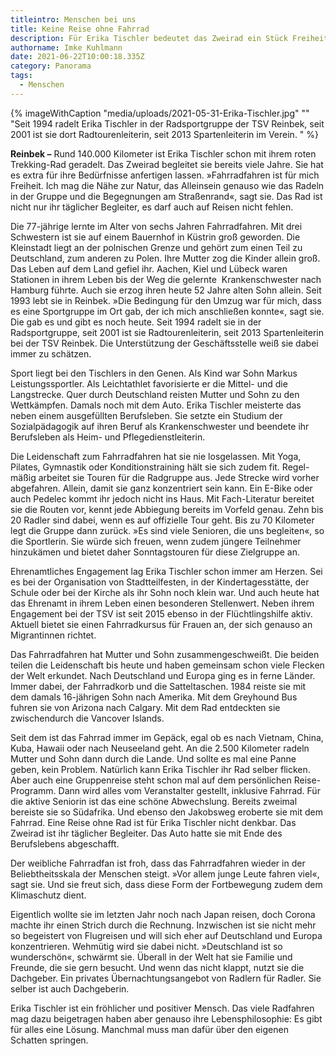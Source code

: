 ```yaml
---
titleintro: Menschen bei uns
title: Keine Reise ohne Fahrrad
description: Für Erika Tischler bedeutet das Zweirad ein Stück Freiheit
authorname: Imke Kuhlmann
date: 2021-06-22T10:00:18.335Z
category: Panorama
tags:
  - Menschen
---
```

{% imageWithCaption "media/uploads/2021-05-31-Erika-Tischler.jpg" "" "Seit 1994 radelt Erika Tischler in der Radsportgruppe der TSV Reinbek, seit 2001 ist sie dort Radtourenleiterin, seit 2013 Spartenleiterin im Verein.   " %}



**Reinbek –** Rund 140.000 Kilometer ist Erika Tischler schon mit ihrem roten Trekking-Rad geradelt. Das Zweirad begleitet sie bereits viele Jahre. Sie hat es extra für ihre Bedürfnisse anfertigen lassen. »Fahrradfahren ist für mich Freiheit. Ich mag die Nähe zur Natur, das Alleinsein genauso wie das Radeln in der Gruppe und die Begegnungen am Straßenrand«, sagt sie. Das Rad ist nicht nur ihr täglicher Begleiter, es darf auch auf Reisen nicht fehlen.

Die 77-jährige lernte im Alter von sechs Jahren Fahrradfahren. Mit drei Schwestern ist sie auf einem Bauernhof in Küstrin groß geworden. Die Kleinstadt liegt an der polnischen Grenze und gehört zum einen Teil zu Deutschland, zum anderen zu Polen. Ihre Mutter zog die Kinder allein groß. Das Leben auf dem Land gefiel ihr. Aachen, Kiel und Lübeck waren Stationen in ihrem Leben bis der Weg die gelernte  Krankenschwester nach Hamburg führte. Auch sie erzog ihren heute 52 Jahre alten Sohn allein. Seit 1993 lebt sie in Reinbek. »Die Bedingung für den Umzug war für mich, dass es eine Sportgruppe im Ort gab, der ich mich anschließen konnte«, sagt sie. Die gab es und gibt es noch heute. Seit 1994 radelt sie in der Radsportgruppe, seit 2001 ist sie Radtourenleiterin, seit 2013 Spartenleiterin bei der TSV Reinbek. Die Unterstützung der Geschäftsstelle weiß sie dabei immer zu schätzen.

Sport liegt bei den Tischlers in den Genen. Als Kind war Sohn Markus Leistungssportler. Als Leichtathlet favorisierte er die Mittel- und die Langstrecke. Quer durch Deutschland reisten Mutter und Sohn zu den Wettkämpfen. Damals noch mit dem Auto. Erika Tischler meisterte das neben einem ausgefüllten Berufsleben. Sie setzte ein Studium der Sozialpädagogik auf ihren Beruf als Krankenschwester und beendete ihr Berufsleben als Heim- und Pflegedienstleiterin. 

Die Leidenschaft zum Fahrradfahren hat sie nie losgelassen. Mit Yoga, Pilates, Gymnastik oder Konditionstraining hält sie sich zudem fit. Regel-mäßig arbeitet sie Touren für die Radgruppe aus. Jede Strecke wird vorher abgefahren. Allein, damit sie ganz konzentriert sein kann. Ein E-Bike oder auch Pedelec kommt ihr jedoch nicht ins Haus. Mit Fach-Literatur bereitet sie die Routen vor, kennt jede Abbiegung bereits im Vorfeld genau. Zehn bis 20 Radler sind dabei, wenn es auf offizielle Tour geht. Bis zu 70 Kilometer legt die Gruppe dann zurück. »Es sind viele Senioren, die uns begleiten«, so die Sportlerin. Sie würde sich freuen, wenn zudem jüngere Teilnehmer hinzukämen und bietet daher Sonntagstouren für diese Zielgruppe an. 

Ehrenamtliches Engagement lag Erika Tischler schon immer am Herzen. Sei es bei der Organisation von Stadtteilfesten, in der Kindertagesstätte, der Schule oder bei der Kirche als ihr Sohn noch klein war. Und auch heute hat das Ehrenamt in ihrem Leben einen besonderen Stellenwert. Neben ihrem Engagement bei der TSV ist seit 2015 ebenso in der Flüchtlingshilfe aktiv. Aktuell bietet sie einen Fahrradkursus für Frauen an, der sich genauso an Migrantinnen richtet.

Das Fahrradfahren hat Mutter und Sohn zusammengeschweißt. Die beiden teilen die Leidenschaft bis heute und haben gemeinsam schon viele Flecken der Welt erkundet. Nach Deutschland und Europa ging es in ferne Länder. Immer dabei, der Fahrradkorb und die Satteltaschen. 1984 reiste sie mit dem damals 16-jährigen Sohn nach Amerika. Mit dem Greyhound Bus fuhren sie von Arizona nach Calgary. Mit dem Rad entdeckten sie zwischendurch die Vancover Islands. 

Seit dem ist das Fahrrad immer im Gepäck, egal ob es nach Vietnam, China, Kuba, Hawaii oder nach Neuseeland geht. An die 2.500 Kilometer radeln Mutter und Sohn dann durch die Lande. Und sollte es mal eine Panne geben, kein Problem. Natürlich kann Erika Tischler ihr Rad selber flicken. Aber auch eine Gruppenreise steht schon mal auf dem persönlichen Reise-Programm. Dann wird alles vom Veranstalter gestellt, inklusive Fahrrad. Für die aktive Seniorin ist das eine schöne Abwechslung. Bereits zweimal bereiste sie so Südafrika. Und ebenso den Jakobsweg eroberte sie mit dem Fahrrad. Eine Reise ohne Rad ist für Erika Tischler nicht denkbar. Das Zweirad ist ihr täglicher Begleiter. Das Auto hatte sie mit Ende des Berufslebens abgeschafft.

Der weibliche Fahrradfan ist froh, dass das Fahrradfahren wieder in der Beliebtheitsskala der Menschen steigt. »Vor allem junge Leute fahren viel«, sagt sie. Und sie freut sich, dass diese Form der Fortbewegung zudem dem Klimaschutz dient. 

Eigentlich wollte sie im letzten Jahr noch nach Japan reisen, doch Corona machte ihr einen Strich durch die Rechnung. Inzwischen ist sie nicht mehr so begeistert von Flugreisen und will sich eher auf Deutschland und Europa konzentrieren. Wehmütig wird sie dabei nicht. »Deutschland ist so wunderschön«, schwärmt sie. Überall in der Welt hat sie Familie und Freunde, die sie gern besucht. Und wenn das nicht klappt, nutzt sie die Dachgeber. Ein privates Übernachtungsangebot von Radlern für Radler. Sie selber ist auch Dachgeberin. 

Erika Tischler ist ein fröhlicher und positiver Mensch. Das viele Radfahren mag dazu beigetragen haben aber genauso ihre Lebensphilosophie: Es gibt für alles eine Lösung. Manchmal muss man dafür über den eigenen Schatten springen.